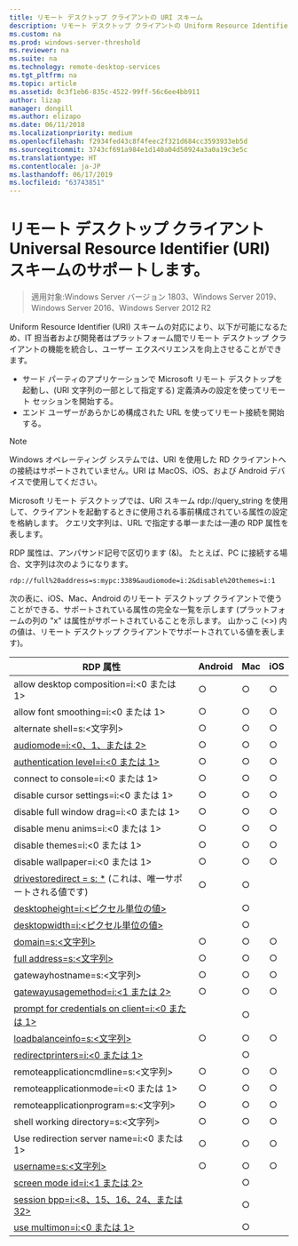 ```yaml
---
title: リモート デスクトップ クライアントの URI スキーム
description: リモート デスクトップ クライアントの Uniform Resource Identifier スキームについて説明します
ms.custom: na
ms.prod: windows-server-threshold
ms.reviewer: na
ms.suite: na
ms.technology: remote-desktop-services
ms.tgt_pltfrm: na
ms.topic: article
ms.assetid: 0c3f1eb6-835c-4522-99ff-56c6ee4bb911
author: lizap
manager: dongill
ms.author: elizapo
ms.date: 06/11/2018
ms.localizationpriority: medium
ms.openlocfilehash: f2934fed43c8f4feec2f321d684cc3593933eb5d
ms.sourcegitcommit: 3743cf691a984e1d140a04d50924a3a0a19c3e5c
ms.translationtype: HT
ms.contentlocale: ja-JP
ms.lasthandoff: 06/17/2019
ms.locfileid: "63743851"
---
```

# <a name="remote-desktop-client-universal-resource-identifier-uri-scheme-support"></a>リモート デスクトップ クライアント Universal Resource Identifier (URI) スキームのサポートします。

>適用対象:Windows Server バージョン 1803、Windows Server 2019、Windows Server 2016、Windows Server 2012 R2

Uniform Resource Identifier (URI) スキームの対応により、以下が可能になるため、IT 担当者および開発者はプラットフォーム間でリモート デスクトップ クライアントの機能を統合し、ユーザー エクスペリエンスを向上させることができます。 

- サード パーティのアプリケーションで Microsoft リモート デスクトップを起動し、(URI 文字列の一部として指定する) 定義済みの設定を使ってリモート セッションを開始する。
- エンド ユーザーがあらかじめ構成された URL を使ってリモート接続を開始する。

>[!NOTE]
> Windows オペレーティング システムでは、URI を使用した RD クライアントへの接続はサポートされていません。URI は MacOS、iOS、および Android デバイスで使用してください。

Microsoft リモート デスクトップでは、URI スキーム rdp://query_string を使用して、クライアントを起動するときに使用される事前構成されている属性の設定を格納します。 クエリ文字列は、URL で指定する単一または一連の RDP 属性を表します。 

RDP 属性は、アンパサンド記号で区切ります (&)。 たとえば、PC に接続する場合、文字列は次のようになります。

```
rdp://full%20address=s:mypc:3389&audiomode=i:2&disable%20themes=i:1
```

次の表に、iOS、Mac、Android のリモート デスクトップ クライアントで使うことができる、サポートされている属性の完全な一覧を示します (プラットフォームの列の "x" は属性がサポートされていることを示します。 山かっこ (<>) 内の値は、リモート デスクトップ クライアントでサポートされている値を表します)。

| **RDP 属性**                                           | **Android** | **Mac** | **iOS** |
|---------------------------------------------------------|---------|-----|-----|
| allow desktop composition=i:&lt;0 または 1&gt;                    | ○       | ○   | ○   |
| allow font smoothing=i:<0 または 1&gt;                         | ○       | ○   | ○   |
| alternate shell=s:&lt;文字列&gt;                              | ○       | ○   | ○   |
| [audiomode=i:&lt;0、1、または 2&gt;](https://technet.microsoft.com/library/ff393707.aspx)                                | ○       | ○   | ○   |
| [authentication level=i:&lt;0 または 1&gt;](https://technet.microsoft.com/library/ff393709.aspx)                         | ○       | ○   | ○   |
| connect to console=i:&lt;0 または 1&gt;                           | ○       | ○   | ○   |
| disable cursor settings=i:&lt;0 または 1&gt;                      | ○       | ○   | ○   |
| disable full window drag=i:&lt;0 または 1&gt;                     | ○       | ○   | ○   |
| disable menu anims=i:&lt;0 または 1&gt;                           | ○       | ○   | ○   |
| disable themes=i:&lt;0 または 1&gt;                               | ○       | ○   | ○   |
| disable wallpaper=i:&lt;0 または 1&gt;                            | ○       | ○   | ○   |
| [drivestoredirect = s: *](https://technet.microsoft.com/library/ff393728(v=ws.10).aspx) (これは、唯一サポートされる値です) | ○       | ○   |     |
| [desktopheight=i:&lt;ピクセル単位の値&gt;](https://technet.microsoft.com/library/ff393702.aspx)                       |         | ○   |     |
| [desktopwidth=i:&lt;ピクセル単位の値&gt;](https://technet.microsoft.com/library/ff393697.aspx)                        |         | ○   |     |
| [domain=s:&lt;文字列&gt;](https://technet.microsoft.com/library/ff393673.aspx)                           | ○ | ○ | ○ |
| [full address=s:&lt;文字列&gt;](https://technet.microsoft.com/library/ff393661.aspx)                     | ○ | ○ | ○ |
| gatewayhostname=s:&lt;文字列&gt;                  | ○ | ○ | ○ |
| [gatewayusagemethod=i:&lt;1 または 2&gt;](https://msdn.microsoft.com/aa381329.aspx)               | ○ | ○ | ○ |
| [prompt for credentials on client=i:&lt;0 または 1&gt;](https://technet.microsoft.com/library/ff393660(v=ws.10).aspx) |   | ○ |   |
| [loadbalanceinfo=s:&lt;文字列&gt;](https://technet.microsoft.com/library/ff393684.aspx)                  | ○ | ○ | ○ |
| [redirectprinters=i:&lt;0 または 1&gt;](https://technet.microsoft.com/library/ff393671(v=ws.10).aspx)                 |   | ○ |   |
| remoteapplicationcmdline=s:&lt;文字列&gt;         | ○ | ○ | ○ |
| remoteapplicationmode=i:&lt;0 または 1&gt;            | ○ | ○ | ○ |
| remoteapplicationprogram=s:&lt;文字列&gt;         | ○ | ○ | ○ |
| shell working directory=s:&lt;文字列&gt;          | ○ | ○ | ○ |
| Use redirection server name=i:&lt;0 または 1&gt;      | ○ | ○ | ○ |
| [username=s:&lt;文字列&gt;](https://technet.microsoft.com/library/ff393678.aspx)                         | ○ | ○ | ○ |
| [screen mode id=i:&lt;1 または 2&gt;](https://technet.microsoft.com/library/ff393692.aspx)                   |   | ○ |   |
| [session bpp=i:&lt;8、15、16、24、または 32&gt;](https://technet.microsoft.com/library/ff393680.aspx)        |   | ○ |   |
| [use multimon=i:&lt;0 または 1&gt;](https://technet.microsoft.com/library/ff393695(v=ws.10).aspx)          |   | ○ |   |